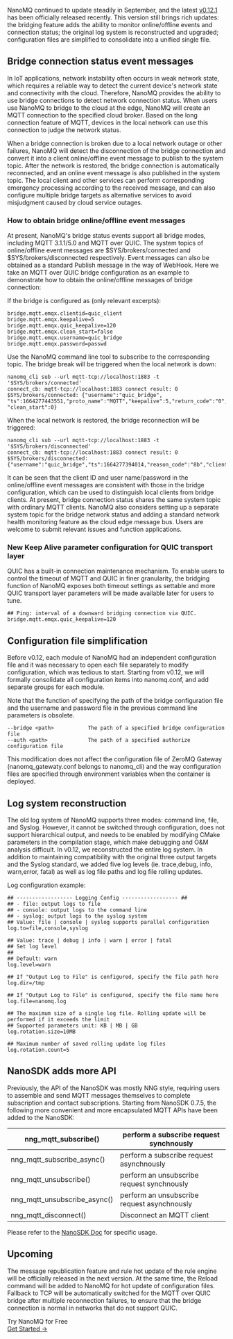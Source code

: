 NanoMQ continued to update steadily in September, and the latest [v0.12.1](https://github.com/emqx/nanomq/releases/tag/0.12.1) has been officially released recently. This version still brings rich updates: the bridging feature adds the ability to monitor online/offline events and connection status; the original log system is reconstructed and upgraded; configuration files are simplified to consolidate into a unified single file.

## **Bridge connection status event messages**

In IoT applications, network instability often occurs in weak network state, which requires a reliable way to detect the current device's network state and connectivity with the cloud. Therefore, NanoMQ provides the ability to use bridge connections to detect network connection status. When users use NanoMQ to bridge to the cloud at the edge, NanoMQ will create an MQTT connection to the specified cloud broker. Based on the long connection feature of MQTT, devices in the local network can use this connection to judge the network status.

When a bridge connection is broken due to a local network outage or other failures, NanoMQ will detect the disconnection of the bridge connection and convert it into a client online/offline event message to publish to the system topic. After the network is restored, the bridge connection is automatically reconnected, and an online event message is also published in the system topic. The local client and other services can perform corresponding emergency processing according to the received message, and can also configure multiple bridge targets as alternative services to avoid misjudgment caused by cloud service outages.

### **How to obtain bridge online/offline event messages**

At present, NanoMQ's bridge status events support all bridge modes, including MQTT 3.1.1/5.0 and MQTT over QUIC. The system topics of online/offline event messages are $SYS/brokers/connected and $SYS/brokers/disconnected respectively. Event messages can also be obtained as a standard Publish message in the way of WebHook. Here we take an MQTT over QUIC bridge configuration as an example to demonstrate how to obtain the online/offline messages of bridge connection:

If the bridge is configured as (only relevant excerpts):

```
bridge.mqtt.emqx.clientid=quic_client
bridge.mqtt.emqx.keepalive=5
bridge.mqtt.emqx.quic_keepalive=120
bridge.mqtt.emqx.clean_start=false
bridge.mqtt.emqx.username=quic_bridge
bridge.mqtt.emqx.password=passwd
```

Use the NanoMQ command line tool to subscribe to the corresponding topic. The bridge break will be triggered when the local network is down:

```
nanomq_cli sub --url mqtt-tcp://localhost:1883 -t '$SYS/brokers/connected'
connect_cb: mqtt-tcp://localhost:1883 connect result: 0 
$SYS/brokers/connected: {"username":"quic_bridge", "ts":1664277443551,"proto_name":"MQTT","keepalive":5,"return_code":"0","proto_ver":4,"client_id":"quic_client", "clean_start":0}
```

When the local network is restored, the bridge reconnection will be triggered:

```
nanomq_cli sub --url mqtt-tcp://localhost:1883 -t '$SYS/brokers/disconnected'
connect_cb: mqtt-tcp://localhost:1883 connect result: 0 
$SYS/brokers/disconnected: {"username":"quic_bridge","ts":1664277394014,"reason_code":"8b","client_id":"quic_client"}
```

It can be seen that the client ID and user name/password in the online/offline event messages are consistent with those in the bridge configuration, which can be used to distinguish local clients from bridge clients. At present, bridge connection status shares the same system topic with ordinary MQTT clients. NanoMQ also considers setting up a separate system topic for the bridge network status and adding a standard network health monitoring feature as the cloud edge message bus. Users are welcome to submit relevant issues and function applications.

### **New Keep Alive parameter configuration for QUIC transport layer**

QUIC has a built-in connection maintenance mechanism. To enable users to control the timeout of MQTT and QUIC in finer granularity, the bridging function of NanoMQ exposes both timeout settings as settable and more QUIC transport layer parameters will be made available later for users to tune.

```
## Ping: interval of a downward bridging connection via QUIC.
bridge.mqtt.emqx.quic_keepalive=120
```

## Configuration file **simplification**

Before v0.12, each module of NanoMQ had an independent configuration file and it was necessary to open each file separately to modify configuration, which was tedious to start. Starting from v0.12, we will formally consolidate all configuration items into nanomq.conf, and add separate groups for each module.

Note that the function of specifying the path of the bridge configuration file and the username and password file in the previous command line parameters is obsolete.

```
--bridge <path>           The path of a specified bridge configuration file 
--auth <path>             The path of a specified authorize configuration file
```

This modification does not affect the configuration file of ZeroMQ Gateway (nanomq_gatewaty.conf belongs to nanomq_cli) and the way configuration files are specified through environment variables when the container is deployed.

## **Log system reconstruction**

The old log system of NanoMQ supports three modes: command line, file, and Syslog. However, it cannot be switched through configuration, does not support hierarchical output, and needs to be enabled by modifying CMake parameters in the compilation stage, which make debugging and O&M analysis difficult. In v0.12, we reconstructed the entire log system. In addition to maintaining compatibility with the original three output targets and the Syslog standard, we added five log levels (ie. trace,debug, info, warn,error, fatal) as well as log file paths and log file rolling updates.

Log configuration example:

```
## ------------------ Logging Config ------------------ ##
## - file: output logs to file
## - console: output logs to the command line
## - syslog: output logs to the syslog system
## Value: file | console | syslog supports parallel configuration
log.to=file,console,syslog

## Value: trace | debug | info | warn | error | fatal
## Set log level
##
## Default: warn
log.level=warn

## If "Output Log to File" is configured, specify the file path here
log.dir=/tmp

## If "Output Log to File" is configured, specify the file name here
log.file=nanomq.log

## The maximum size of a single log file. Rolling update will be performed if it exceeds the limit
## Supported parameters unit: KB | MB | GB
log.rotation.size=10MB

## Maximum number of saved rolling update log files
log.rotation.count=5
```

## **NanoSDK adds more API**

Previously, the API of the NanoSDK was mostly NNG style, requiring users to assemble and send MQTT messages themselves to complete subscription and contact subscriptions. Starting from NanoSDK 0.7.5, the following more convenient and more encapsulated MQTT APIs have been added to the NanoSDK:

| nng_mqtt_subscribe()         | perform a subscribe request synchnously     |
| ---------------------------- | ------------------------------------------- |
| nng_mqtt_subscribe_async()   | perform a subscribe request asynchnously    |
| nng_mqtt_unsubscribe()       | perform an unsubscribe request synchnously  |
| nng_mqtt_unsubscribe_async() | perform an unsubscribe request asynchnously |
| nng_mqtt_disconnect()        | Disconnect an MQTT client                   |

Please refer to the [NanoSDK Doc](https://github.com/emqx/NanoSDK/blob/0.7.5/docs/man/libnng.3.adoc#mqtt-message-handling) for specific usage.

## **Upcoming**

The message republication feature and rule hot update of the rule engine will be officially released in the next version. At the same time, the Reload command will be added to NanoMQ for hot update of configuration files. Fallback to TCP will be automatically switched for the MQTT over QUIC bridge after multiple reconnection failures, to ensure that the bridge connection is normal in networks that do not support QUIC.




<section class="promotion">
    <div>
        Try NanoMQ for Free
    </div>
    <a href="https://www.emqx.com/en/try?product=nanomq" class="button is-gradient px-5">Get Started →</a>
</section>
